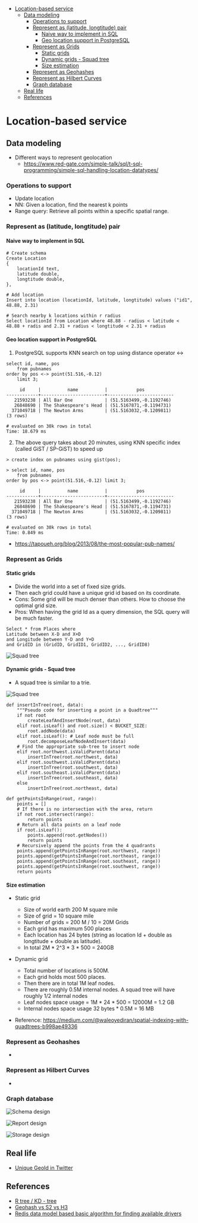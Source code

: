 - [Location-based service](#location-based-service)
  - [Data modeling](#data-modeling)
    - [Operations to support](#operations-to-support)
    - [Represent as (latitude, longtitude) pair](#represent-as-latitude-longtitude-pair)
      - [Naive way to implement in SQL](#naive-way-to-implement-in-sql)
      - [Geo location support in PostgreSQL](#geo-location-support-in-postgresql)
    - [Represent as Grids](#represent-as-grids)
      - [Static grids](#static-grids)
      - [Dynamic grids - Squad tree](#dynamic-grids---squad-tree)
      - [Size estimation](#size-estimation)
    - [Represent as Geohashes](#represent-as-geohashes)
    - [Represent as Hilbert Curves](#represent-as-hilbert-curves)
    - [Graph database](#graph-database)
  - [Real life](#real-life)
  - [References](#references)

# Location-based service

## Data modeling
* Different ways to represent geolocation
  - https://www.red-gate.com/simple-talk/sql/t-sql-programming/simple-sql-handling-location-datatypes/

### Operations to support
* Update location
* NN: Given a location, find the nearest k points
* Range query: Retrieve all points within a specific spatial range. 

### Represent as (latitude, longtitude) pair
#### Naive way to implement in SQL

```
# Create schema
Create Location
{
    locationId text,
    latitude double,
    longtitude double,
},

# Add location
Insert into location (locationId, latitude, longtitude) values ("id1", 48.88, 2.31)

# Search nearby k locations within r radius
Select locationId from Location where 48.88 - radius < latitude < 48.88 + radis and 2.31 + radius < longtitude < 2.31 + radius

```

#### Geo location support in PostgreSQL
1. PostgreSQL supports KNN search on top using distance operator <->

```
select id, name, pos
    from pubnames
order by pos <-> point(51.516,-0.12)
    limit 3;

     id     |          name          |           pos           
------------+------------------------+-------------------------
   21593238 | All Bar One            | (51.5163499,-0.1192746)
   26848690 | The Shakespeare's Head | (51.5167871,-0.1194731)
  371049718 | The Newton Arms        | (51.5163032,-0.1209811)
(3 rows)

# evaluated on 30k rows in total
Time: 18.679 ms 
```

2. The above query takes about 20 minutes, using KNN specific index (called GiST / SP-GiST) to speed up

```
> create index on pubnames using gist(pos);

> select id, name, pos
    from pubnames
order by pos <-> point(51.516,-0.12) limit 3;
     
     id     |          name          |           pos           
------------+------------------------+-------------------------
   21593238 | All Bar One            | (51.5163499,-0.1192746)
   26848690 | The Shakespeare's Head | (51.5167871,-0.1194731)
  371049718 | The Newton Arms        | (51.5163032,-0.1209811)
(3 rows)

# evaluated on 30k rows in total
Time: 0.849 ms
```

* https://tapoueh.org/blog/2013/08/the-most-popular-pub-names/

### Represent as Grids
#### Static grids
* Divide the world into a set of fixed size grids. 
* Then each grid could have a unique grid id based on its coordinate. 
* Cons: Some grid will be much denser than others. How to choose the optimal grid size. 
* Pros: When having the grid Id as a query dimension, the SQL query will be much faster. 

```
Select * from Places where 
Latitude between X-D and X+D 
and Longitude between Y-D and Y+D 
and GridID in (GridID, GridID1, GridID2, ..., GridID8)
```

![Squad tree](./images/spatial-indexing-fixedGrid.png)

#### Dynamic grids - Squad tree
* A squad tree is similar to a trie. 

![Squad tree](./images/spatial-indexing-squadtree.png)

```
def insertInTree(root, data):
    """Pseudo code for inserting a point in a Quadtree"""
    if not root
        createLeafAndInsertNode(root, data) 
    elif root.isLeaf() and root.size() < BUCKET_SIZE:
        root.addNode(data)
    elif root.isLeaf(): # Leaf node must be full
        root.decomposeLeafNodeAndInsert(data)
    # Find the appropriate sub-tree to insert node
    elif root.northwest.isValidParent(data)
        insertInTree(root.northwest, data)  
    elif root.southwest.isValidParent(data)
        insertInTree(root.southwest, data)  
    elif root.southeast.isValidParent(data)
        insertInTree(root.southeast, data)  
    else   
        insertInTree(root.northeast, data)

def getPointsInRange(root, range):
    points = []
    # If there is no intersection with the area, return
    if not root.intersect(range):
        return points
    # Return all data points on a leaf node
    if root.isLeaf():
        points.append(root.getNodes())
        return points
    # Recursively append the points from the 4 quadrants
    points.append(getPointsInRange(root.northwest, range))
    points.append(getPointsInRange(root.northeast, range))
    points.append(getPointsInRange(root.southeast, range))
    points.append(getPointsInRange(root.southwest, range))
    return points
```

#### Size estimation
* Static grid 
  * Size of world earth 200 M square mile
  * Size of grid = 10 square mile
  * Number of grids = 200 M / 10 = 20M Grids
  * Each grid has maximum 500 places
  * Each location has 24 bytes (string as location Id + double as longtitude + double as latitude). 
  * In total 2M * 2^3 * 3 * 500 = 240GB
* Dynamic grid
  * Total number of locations is 500M. 
  * Each grid holds most 500 places.
  * Then there are in total 1M leaf nodes. 
  * There are roughly 0.5M internal nodes. A squad tree will have roughly 1/2 internal nodes
  * Leaf nodes space usage = 1M * 24 * 500 = 12000M = 1.2 GB
  * Internal nodes space usage 32 bytes * 0.5M = 16 MB 

* Reference: https://medium.com/@waleoyediran/spatial-indexing-with-quadtrees-b998ae49336

### Represent as Geohashes
* 

### Represent as Hilbert Curves
* 

### Graph database


![Schema design](./images/location_mySQL.jpg)

![Report design](./images/location_redis.jpg)

![Storage design](./images/location_storage.jpg)


## Real life
* [Unique GeoId in Twitter](https://blog.twitter.com/engineering/en_us/a/2010/woeids-in-twitters-trends.html)

## References
* [R tree / KD - tree](https://blog.mapbox.com/a-dive-into-spatial-search-algorithms-ebd0c5e39d2a)
* [Geohash vs S2 vs H3](https://dev.to/phm200/the-problem-of-nearness-part-2-a-solution-with-s2-23gm)
* [Redis data model based basic algorithm for finding available drivers](https://www.youtube.com/watch?v=cSFWlF96Sds)

